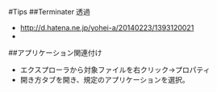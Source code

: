 #Tips
##Terminater 透過
- http://d.hatena.ne.jp/yohei-a/20140223/1393120021
- 
##アプリケーション関連付け
- エクスプローラから対象ファイルを右クリック→プロパティ
- 開き方タブを開き、規定のアプリケーションを選択。
